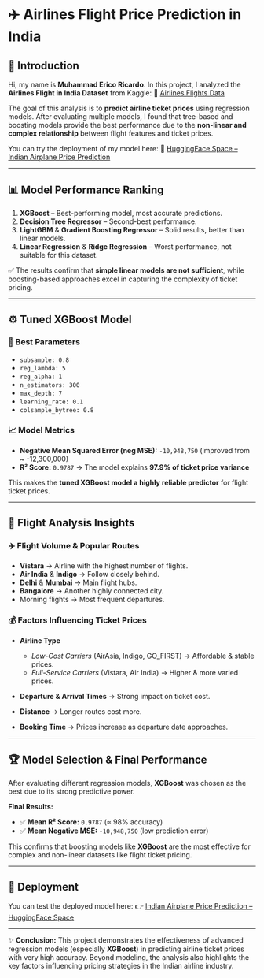 # ✈️ Airlines Flight Price Prediction in India

## 👋 Introduction

Hi, my name is **Muhammad Erico Ricardo**.
In this project, I analyzed the **Airlines Flight in India Dataset** from Kaggle:
🔗 [Airlines Flights Data](https://www.kaggle.com/datasets/rohitgrewal/airlines-flights-data)

The goal of this analysis is to **predict airline ticket prices** using regression models. After evaluating multiple models, I found that tree-based and boosting models provide the best performance due to the **non-linear and complex relationship** between flight features and ticket prices.

You can try the deployment of my model here:
🚀 [HuggingFace Space – Indian Airplane Price Prediction](https://huggingface.co/spaces/EricoR/Indian_Airplane_Price_Prediction)

---

## 📊 Model Performance Ranking

1. **XGBoost** – Best-performing model, most accurate predictions.
2. **Decision Tree Regressor** – Second-best performance.
3. **LightGBM** & **Gradient Boosting Regressor** – Solid results, better than linear models.
4. **Linear Regression** & **Ridge Regression** – Worst performance, not suitable for this dataset.

✅ The results confirm that **simple linear models are not sufficient**, while boosting-based approaches excel in capturing the complexity of ticket pricing.

---

## ⚙️ Tuned XGBoost Model

### 🔧 Best Parameters

* `subsample: 0.8`
* `reg_lambda: 5`
* `reg_alpha: 1`
* `n_estimators: 300`
* `max_depth: 7`
* `learning_rate: 0.1`
* `colsample_bytree: 0.8`

### 📈 Model Metrics

* **Negative Mean Squared Error (neg MSE):** `-10,948,750` (improved from \~ -12,300,000)
* **R² Score:** `0.9787` → The model explains **97.9% of ticket price variance**

This makes the **tuned XGBoost model a highly reliable predictor** for flight ticket prices.

---

## 🛫 Flight Analysis Insights

### ✈️ Flight Volume & Popular Routes

* **Vistara** → Airline with the highest number of flights.
* **Air India** & **Indigo** → Follow closely behind.
* **Delhi** & **Mumbai** → Main flight hubs.
* **Bangalore** → Another highly connected city.
* Morning flights → Most frequent departures.

### 💰 Factors Influencing Ticket Prices

* **Airline Type**

  * *Low-Cost Carriers* (AirAsia, Indigo, GO\_FIRST) → Affordable & stable prices.
  * *Full-Service Carriers* (Vistara, Air India) → Higher & more varied prices.
* **Departure & Arrival Times** → Strong impact on ticket cost.
* **Distance** → Longer routes cost more.
* **Booking Time** → Prices increase as departure date approaches.

---

## 🏆 Model Selection & Final Performance

After evaluating different regression models, **XGBoost** was chosen as the best due to its strong predictive power.

**Final Results:**

* ✅ **Mean R² Score:** `0.9787` (≈ 98% accuracy)
* ✅ **Mean Negative MSE:** `-10,948,750` (low prediction error)

This confirms that boosting models like **XGBoost** are the most effective for complex and non-linear datasets like flight ticket pricing.

---

## 🚀 Deployment

You can test the deployed model here:
👉 [Indian Airplane Price Prediction – HuggingFace Space](https://huggingface.co/spaces/EricoR/Indian_Airplane_Price_Prediction)

---

✨ **Conclusion:**
This project demonstrates the effectiveness of advanced regression models (especially **XGBoost**) in predicting airline ticket prices with very high accuracy. Beyond modeling, the analysis also highlights the key factors influencing pricing strategies in the Indian airline industry.
